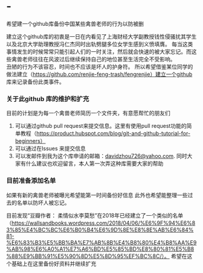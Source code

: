 # -
希望建一个github库备份中国某些禽兽老师的行为以防被删

建立这个github库的初衷是一日在内看见了上海财经大学副教授钱性侵骚扰其学生以及北京大学助理教授冯仁杰同时出轨劈腿多位女学生感到义愤填膺。
每当这类事情发生的时候常常只能引起人们的一时关注，然后就会快速的被大家忘记。而这些禽兽老师往往在风波过后继续保持自己的地位甚至生活完全不受影响。
<br>
丑陋的行为不该容忍，时间也不应该是坏人的护身符。
所以希望借鉴某位同学的做法建立（https://github.com/renjie-feng-trash/fengrenjie）建立一个github 库来记录备份此类事件。

### 关于此github 库的维护和扩充

目前的计划是为每一个禽兽老师简历一个文件夹，有意愿帮忙的朋友们
1. 可以通过github pull request来提交信息。这里有使用pull request功能的简单教程（https://product.hubspot.com/blog/git-and-github-tutorial-for-beginners）
2. 可以通过在Issues 来提交信息
3. 可以发邮件到我为这个库申请的邮箱：davidzhou726@yahoo.com. 
同时大家有什么建议也欢迎留言，本人第一次弄这种库需要大家的帮助

### 目前准备添加名单
如果有新的禽兽老师被曝光希望能第一时间备份好信息
此外也希望能整理一些过去的名单以防坏人被忘记。

目前发现“豆瓣作者： 柔情似水李莫愁”在2018年已经建立了一个类似的名单（https://wallsandbooks.wordpress.com/2018/04/06/%E6%9F%94%E6%83%85%E4%BC%BC%E6%B0%B4%E6%9D%8E%E8%8E%AB%E6%84%81-%E6%83%B3%E5%BB%BA%E7%AB%8B%E4%B8%80%E4%B8%AA%E9%AB%98%E6%A0%A1%E7%A6%BD%E5%85%BD%E8%80%81%E5%B8%88%E9%BB%91%E5%90%8D%E5%8D%95%EF%BC%8C/）。 希望在这个基础上在这里备份好资料并继续扩充


